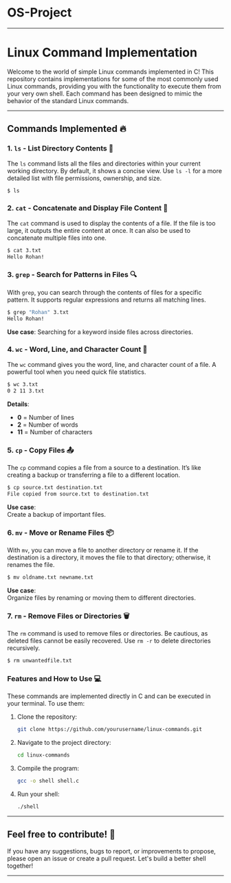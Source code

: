 # OS-Project

---

# **Linux Command Implementation**

Welcome to the world of simple Linux commands implemented in C! This repository contains implementations for some of the most commonly used Linux commands, providing you with the functionality to execute them from your very own shell. Each command has been designed to mimic the behavior of the standard Linux commands.

---

## **Commands Implemented** 🔥

### 1. **`ls` - List Directory Contents** 📂

The `ls` command lists all the files and directories within your current working directory. By default, it shows a concise view. Use `ls -l` for a more detailed list with file permissions, ownership, and size.

```bash
$ ls
```

### 2. **`cat` - Concatenate and Display File Content** 📜

The `cat` command is used to display the contents of a file. If the file is too large, it outputs the entire content at once. It can also be used to concatenate multiple files into one.

```bash
$ cat 3.txt
Hello Rohan!
```

### 3. **`grep` - Search for Patterns in Files** 🔍

With `grep`, you can search through the contents of files for a specific pattern. It supports regular expressions and returns all matching lines.

```bash
$ grep "Rohan" 3.txt
Hello Rohan!
```

**Use case**: Searching for a keyword inside files across directories.

### 4. **`wc` - Word, Line, and Character Count** 📏

The `wc` command gives you the word, line, and character count of a file. A powerful tool when you need quick file statistics.

```bash
$ wc 3.txt
0 2 11 3.txt
```

**Details**:  
- **0** = Number of lines
- **2** = Number of words
- **11** = Number of characters

### 5. **`cp` - Copy Files** 📤

The `cp` command copies a file from a source to a destination. It’s like creating a backup or transferring a file to a different location.

```bash
$ cp source.txt destination.txt
File copied from source.txt to destination.txt
```

**Use case**:  
Create a backup of important files.

### 6. **`mv` - Move or Rename Files** 📦

With `mv`, you can move a file to another directory or rename it. If the destination is a directory, it moves the file to that directory; otherwise, it renames the file.

```bash
$ mv oldname.txt newname.txt
```

**Use case**:  
Organize files by renaming or moving them to different directories.

### 7. **`rm` - Remove Files or Directories** 🗑️

The `rm` command is used to remove files or directories. Be cautious, as deleted files cannot be easily recovered. Use `rm -r` to delete directories recursively.

```bash
$ rm unwantedfile.txt
```

### **Features and How to Use** 💻

These commands are implemented directly in C and can be executed in your terminal. To use them:

1. Clone the repository:
    ```bash
    git clone https://github.com/yourusername/linux-commands.git
    ```

2. Navigate to the project directory:
    ```bash
    cd linux-commands
    ```

3. Compile the program:
    ```bash
    gcc -o shell shell.c
    ```

4. Run your shell:
    ```bash
    ./shell
    ```

---

## **Feel free to contribute!** 🚀

If you have any suggestions, bugs to report, or improvements to propose, please open an issue or create a pull request. Let's build a better shell together!

---
